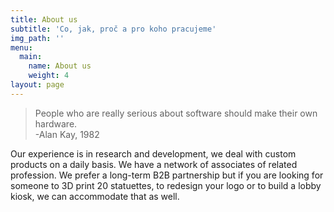 ```yaml
---
title: About us
subtitle: 'Co, jak, proč a pro koho pracujeme'
img_path: ''
menu:
  main:
    name: About us
    weight: 4
layout: page
---
```

>People who are really serious about software should make their own hardware.  
>-Alan Kay, 1982

Our experience is in research and development, we deal with custom products on a daily basis. We have a network of associates of related profession. We prefer a long-term B2B partnership but if you are looking for someone to 3D print 20 statuettes, to redesign your logo or to build a lobby kiosk, we can accommodate that as well.
